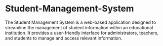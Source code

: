 # Student-Management-System
The Student Management System is a web-based application designed to streamline the management of student information within an educational institution. 
It provides a user-friendly interface for administrators, teachers, and students to manage and access relevant information.
